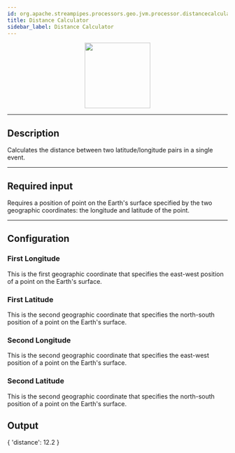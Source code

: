 ```yaml
---
id: org.apache.streampipes.processors.geo.jvm.processor.distancecalculator
title: Distance Calculator
sidebar_label: Distance Calculator
---
```


<!--
  ~ Licensed to the Apache Software Foundation (ASF) under one or more
  ~ contributor license agreements.  See the NOTICE file distributed with
  ~ this work for additional information regarding copyright ownership.
  ~ The ASF licenses this file to You under the Apache License, Version 2.0
  ~ (the "License"); you may not use this file except in compliance with
  ~ the License.  You may obtain a copy of the License at
  ~
  ~    http://www.apache.org/licenses/LICENSE-2.0
  ~
  ~ Unless required by applicable law or agreed to in writing, software
  ~ distributed under the License is distributed on an "AS IS" BASIS,
  ~ WITHOUT WARRANTIES OR CONDITIONS OF ANY KIND, either express or implied.
  ~ See the License for the specific language governing permissions and
  ~ limitations under the License.
  ~
  -->



<p align="center"> 
    <img src="/docs/img/pipeline-elements/org.apache.streampipes.processors.geo.jvm.processor.distancecalculator/icon.png" width="150px;" class="pe-image-documentation"/>
</p>

***

## Description
Calculates the distance between two latitude/longitude pairs in a single event.

***

## Required input
Requires a position of point on the Earth's surface specified by the two geographic coordinates: the longitude and latitude of the point.

***

## Configuration

### First Longitude
This is the first geographic coordinate that specifies the east-west position of a point on the Earth's surface.

### First Latitude
This is the second geographic coordinate that specifies the north-south position of a point on the Earth's surface.

### Second Longitude
This is the second geographic coordinate that specifies the east-west position of a point on the Earth's surface.

### Second Latitude
This is the second geographic coordinate that specifies the north-south position of a point on the Earth's surface.

## Output
{
  'distance': 12.2
}